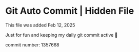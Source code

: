 # Git Auto Commit | Hidden File

This file was added Feb 12, 2025

Just for fun and keeping my daily git commit active 🤪

commit number: 1357668
